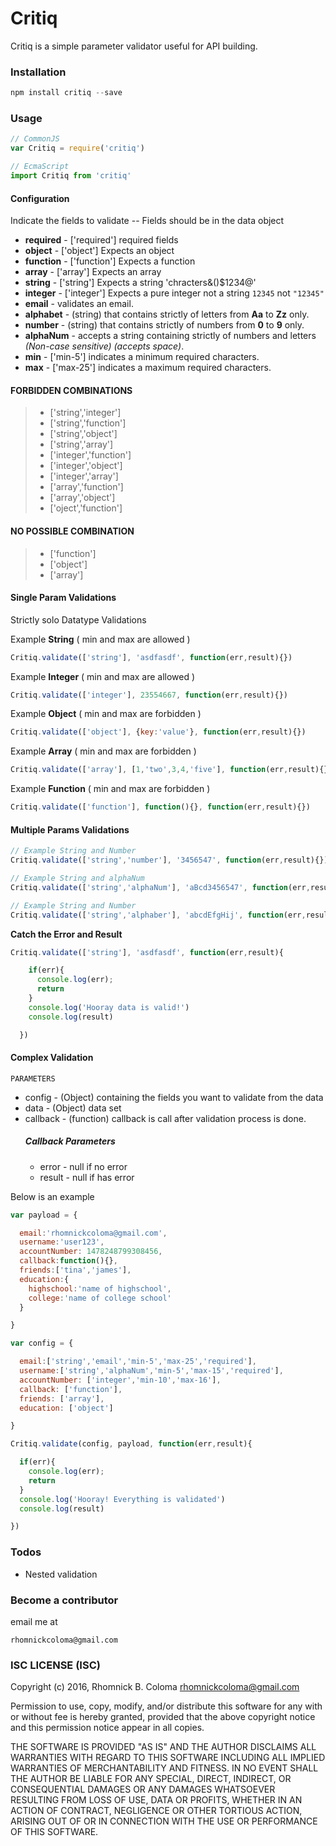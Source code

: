 # Critiq
Critiq is a simple parameter validator useful for API building.

### Installation
```javascript
npm install critiq --save
```

### Usage
```javascript
// CommonJS
var Critiq = require('critiq')

// EcmaScript
import Critiq from 'critiq'
```

#### Configuration
Indicate the fields to validate -- Fields should be in the data object

* **required** - ['required'] required fields
* **object** - ['object'] Expects an object
* **function** - ['function'] Expects a function
* **array** - ['array'] Expects an array
* **string** - ['string'] Expects a string 'chracters&()$1234@'
* **integer** - ['integer'] Expects a pure integer not a string `12345` not `"12345"`
* **email** - validates an email.
* **alphabet** - (string) that contains strictly of letters from **Aa** to **Zz** only.
* **number** - (string) that contains strictly of numbers from **0** to **9** only.
* **alphaNum** - accepts a string containing strictly of numbers and letters *(Non-case sensitive) (accepts space)*.
* **min** - ['min-5'] indicates a minimum required characters.
* **max** - ['max-25'] indicates a maximum required characters.

#### FORBIDDEN COMBINATIONS
> * ['string','integer']
> * ['string','function']
> * ['string','object']
> * ['string','array']
> * ['integer','function']
> * ['integer','object']
> * ['integer','array']
> * ['array','function']
> * ['array','object']
> * ['oject','function']

#### NO POSSIBLE COMBINATION
> * ['function']
> * ['object']
> * ['array']

#### Single Param Validations
Strictly solo Datatype Validations

Example **String** ( min and max are allowed )
```javascript
Critiq.validate(['string'], 'asdfasdf', function(err,result){})
```
Example **Integer** ( min and max are allowed )
```javascript
Critiq.validate(['integer'], 23554667, function(err,result){})
```
Example **Object** ( min and max are forbidden )
```javascript
Critiq.validate(['object'], {key:'value'}, function(err,result){})
```
Example **Array** ( min and max are forbidden )
```javascript
Critiq.validate(['array'], [1,'two',3,4,'five'], function(err,result){})
```
Example **Function** ( min and max are forbidden )
```javascript
Critiq.validate(['function'], function(){}, function(err,result){})
```
#### Multiple Params Validations
```javascript
// Example String and Number
Critiq.validate(['string','number'], '3456547', function(err,result){})
```
```javascript
// Example String and alphaNum
Critiq.validate(['string','alphaNum'], 'aBcd3456547', function(err,result){})
```
```javascript
// Example String and Number
Critiq.validate(['string','alphaber'], 'abcdEfgHij', function(err,result){})
```
**Catch the Error and Result**
```javascript
Critiq.validate(['string'], 'asdfasdf', function(err,result){

    if(err){
      console.log(err);
      return
    }
    console.log('Hooray data is valid!')
    console.log(result)

  })
```

#### Complex Validation

`PARAMETERS`
* config - (Object) containing the fields you want to validate from the data
* data - (Object) data set
* callback - (function) callback is call after validation process is done.
	##### Callback Parameters
    * error - null if no error
    * result - null if has error

Below is an example
```javascript
var payload = {

  email:'rhomnickcoloma@gmail.com',
  username:'user123',
  accountNumber: 1478248799308456,
  callback:function(){},
  friends:['tina','james'],
  education:{
    highschool:'name of highschool',
    college:'name of college school'
  }

}

var config = {

  email:['string','email','min-5','max-25','required'],
  username:['string','alphaNum','min-5','max-15','required'],
  accountNumber: ['integer','min-10','max-16'],
  callback: ['function'],
  friends: ['array'],
  education: ['object']

}

Critiq.validate(config, payload, function(err,result){

  if(err){
    console.log(err);
    return
  }
  console.log('Hooray! Everything is validated')
  console.log(result)

})

```
### Todos
* Nested validation
### Become a contributor
email me at
```
rhomnickcoloma@gmail.com
```

### ISC LICENSE (ISC)

Copyright (c) 2016, Rhomnick B. Coloma rhomnickcoloma@gmail.com

Permission to use, copy, modify, and/or distribute this software for any
with or without fee is hereby granted, provided that the above copyright
notice and this permission notice appear in all copies.

THE SOFTWARE IS PROVIDED "AS IS" AND THE AUTHOR DISCLAIMS ALL WARRANTIES
WITH REGARD TO THIS SOFTWARE INCLUDING ALL IMPLIED WARRANTIES OF
MERCHANTABILITY AND FITNESS. IN NO EVENT SHALL THE AUTHOR BE LIABLE FOR
ANY SPECIAL, DIRECT, INDIRECT, OR CONSEQUENTIAL DAMAGES OR ANY DAMAGES
WHATSOEVER RESULTING FROM LOSS OF USE, DATA OR PROFITS, WHETHER IN AN
ACTION OF CONTRACT, NEGLIGENCE OR OTHER TORTIOUS ACTION, ARISING OUT OF
OR IN CONNECTION WITH THE USE OR PERFORMANCE OF THIS SOFTWARE.
